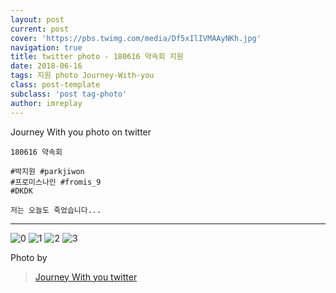 ```yaml
---
layout: post
current: post
cover: 'https://pbs.twimg.com/media/Df5xIlIVMAAyNKh.jpg'
navigation: true
title: twitter photo - 180616 약속회 지원
date: 2018-06-16 
tags: 지원 photo Journey-With-you
class: post-template
subclass: 'post tag-photo'
author: imreplay
---
```


Journey With you photo on twitter

```
180616 약속회

#박지원 #parkjiwon
#프로미스나인 #fromis_9
#DKDK

저는 오늘도 죽었습니다...

```
---

![0](https://pbs.twimg.com/media/Df5xIlIVMAAyNKh.jpg)
![1](https://pbs.twimg.com/media/Df5xIm-UcAE0hyc.jpg)
![2](https://pbs.twimg.com/media/Df5xLbBUEAIor3P.jpg)
![3](https://pbs.twimg.com/media/Df5xLiIUcAE_guU.jpg)

Photo by
> [Journey With you twitter](https://twitter.com/19980320_j_w_)

